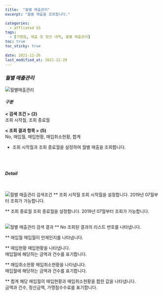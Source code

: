 ```yaml
---
title:  "월별 매출관리"
excerpt: "월별 매출을 조회합니다."

categories:
  - affliated SS
tags:
  - [가맹점, 매출 및 정산 내역, 월별 매출관리]
toc: true
toc_sticky: true
 
date: 2021-12-26
last_modified_at: 2021-12-29
---
```

### *월별 매출관리*
![월별매출관리](https://user-images.githubusercontent.com/95394003/147638704-7287716b-6d84-42c0-a54e-09fef09f3c6b.jpeg)

#### *구분* <br>
**< 검색 조건 >** **(2)**
<br>조회 시작월, 조회 종료월

**< 조회 결과 항목 >** **(5)**
<br>No, 매입월, 매입현황, 매입취소현황, 합계


- 조회 시작월과 조회 종료월을 설정하여 월별 매출을 조회합니다.
<br>
<br>

#### *Detail*
<br>

![월별 매출관리 검색조건](https://user-images.githubusercontent.com/95394003/147638711-e149961a-ca8a-4d95-bb1a-eeff3724b056.jpeg)
** 조회 시작월
조회 시작월을 설정합니다. 2019년 07월부터 조회가 가능합니다.

** 조회 종료월
조회 종료월을 설정합니다. 2019년 07월부터 조회가 가능합니다.
<br>
<br>

![월별 매출관리 검색 결과](https://user-images.githubusercontent.com/95394003/147638721-1d5f5d65-58b1-4193-a43c-28934be4b0ba.jpeg)
** No
조회된 결과의 리스트 번호를 나타냅니다.

** 매입월
매입월이 언제인지를 나타냅니다.

** 매입현황
매입현황을 나타냅니다.<br>
매입월에 해당하는 금액과 건수를 표기합니다.

** 매입취소현황
매입취소현황을 나타냅니다.<br>
매입월에 해당하는 금액과 건수를 표기합니다.

** 합계
해당 매입월의 매입현황과 매입취소현황을 합한 값을 나타냅니다.<br>
금액과 건수, 정산금액, 가맹점수수료를 표기합니다.